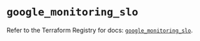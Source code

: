 # `google_monitoring_slo`

Refer to the Terraform Registry for docs: [`google_monitoring_slo`](https://registry.terraform.io/providers/hashicorp/google-beta/6.49.2/docs/resources/google_monitoring_slo).
